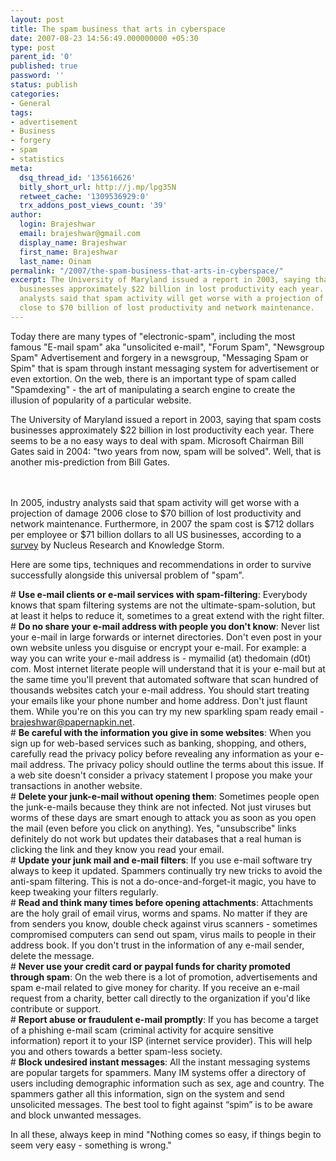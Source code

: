 ```yaml
---
layout: post
title: The spam business that arts in cyberspace
date: 2007-08-23 14:56:49.000000000 +05:30
type: post
parent_id: '0'
published: true
password: ''
status: publish
categories:
- General
tags:
- advertisement
- Business
- forgery
- spam
- statistics
meta:
  dsq_thread_id: '135616626'
  bitly_short_url: http://j.mp/lpg35N
  retweet_cache: '1309536929:0'
  trx_addons_post_views_count: '39'
author:
  login: Brajeshwar
  email: brajeshwar@gmail.com
  display_name: Brajeshwar
  first_name: Brajeshwar
  last_name: Oinam
permalink: "/2007/the-spam-business-that-arts-in-cyberspace/"
excerpt: The University of Maryland issued a report in 2003, saying that spam costs
  businesses approximately $22 billion in lost productivity each year. In 2005, industry
  analysts said that spam activity will get worse with a projection of damage 2006
  close to $70 billion of lost productivity and network maintenance.
---
```

<p>Today there are many types of "electronic-spam", including the most famous "E-mail spam" aka "unsolicited e-mail", "Forum Spam", "Newsgroup Spam" Advertisement and forgery in a newsgroup, "Messaging Spam or Spim" that is spam through instant messaging system for advertisement or even extortion. On the web, there is an important type of spam called "Spamdexing" - the art of manipulating a search engine to create the illusion of popularity of a particular website.</p>
<p>The University of Maryland issued a report in 2003, saying that spam costs businesses approximately $22 billion in lost productivity each year. There seems to be a no easy ways to deal with spam.  Microsoft Chairman Bill Gates said in 2004: "two years from now, spam will be solved". Well, that is another mis-prediction from Bill Gates.</p>
<p><br />
<br />
In 2005, industry analysts said that spam activity will get worse with a projection of damage 2006 close to $70 billion of lost productivity and network maintenance. Furthermore, in 2007 the spam cost is $712 dollars per employee or $71 billion dollars to all US businesses, according to a <a href="http://www.nucleusresearch.com/press_releases/prspam0307.html">survey</a> by Nucleus Research and Knowledge Storm.</p>
<p>Here are some tips, techniques and recommendations in order to survive successfully alongside this universal problem of "spam".</p>
<p># <strong>Use e-mail clients or e-mail services with spam-filtering</strong>: Everybody knows that spam filtering systems are not the ultimate-spam-solution, but at least it helps to reduce it, sometimes to a great extend with the right filter.<br />
# <strong>Do no share your e-mail address with people you don't know</strong>: Never list your e-mail in large forwards or internet directories.  Don't even post in your own website unless you disguise or encrypt your e-mail.  For example: a way you can write your e-mail address is - mymailid (at) thedomain (d0t) com.  Most internet literate people will understand that it is your e-mail but at the same time you'll prevent that automated software that scan hundred of thousands websites catch your e-mail address. You should start treating your emails like your phone number and home address. Don't just flaunt them. While you're on this you can try my new sparkling spam ready email - <a href="mailto:brajeshwar@papernapkin.net">brajeshwar@papernapkin.net</a>.<br />
# <strong>Be careful with the information you give in some websites</strong>: When you sign up for web-based services such as banking, shopping, and others, carefully read the privacy policy before revealing any information as your e-mail address.  The privacy policy should outline the terms about this issue.  If a web site doesn't consider a privacy statement I propose you make your transactions in another website.<br />
# <strong>Delete your junk-e-mail without opening them</strong>: Sometimes people open the junk-e-mails because they think are not infected. Not just viruses but worms of these days are smart enough to attack you as soon as you open the mail (even before you click on anything). Yes, "unsubscribe" links definitely do not work but updates their databases that a real human is clicking the link and they know you read your email.<br />
# <strong>Update your junk mail and e-mail filters</strong>: If you use e-mail software try always to keep it updated.  Spammers continually try new tricks to avoid the anti-spam filtering. This is not a do-once-and-forget-it magic, you have to keep tweaking your filters regularly.<br />
# <strong>Read and think many times before opening attachments</strong>: Attachments are the holy grail of email virus, worms and spams. No matter if they are from senders you know, double check against virus scanners - sometimes compromised computers can send out spam, virus mails to people in their address book. If you don't trust in the information of any e-mail sender, delete the message.<br />
# <strong>Never use your credit card or paypal funds for charity promoted through spam</strong>: On the web there is a lot of promotion, advertisements and spam e-mail related to give money for charity.  If you receive an e-mail request from a charity, better call directly to the organization if you'd like contribute or support.<br />
# <strong>Report abuse or fraudulent e-mail promptly</strong>: If you has become a target of a phishing e-mail scam (criminal activity for acquire sensitive information) report it to your ISP (internet service provider). This will help you and others towards a better spam-less society.<br />
# <strong>Block undesired instant messages</strong>: All the instant messaging systems are popular targets for spammers.  Many IM systems offer a directory of users including demographic information such as sex, age and country.  The spammers gather all this information, sign on the system and send unsolicited messages. The best tool to fight against &ldquo;spim&rdquo; is to be aware and block unwanted messages.</p>
<p>In all these, always keep in mind "Nothing comes so easy, if things begin to seem very easy - something is wrong."</p>
